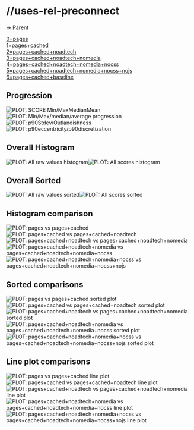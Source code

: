 
# //uses-rel-preconnect

[→ Parent](..)

[0=pages](samples/pages)  
[1=pages+cached](samples/pages+cached)  
[2=pages+cached+noadtech](samples/pages+cached+noadtech)  
[3=pages+cached+noadtech+nomedia](samples/pages+cached+noadtech+nomedia)  
[4=pages+cached+noadtech+nomedia+nocss](samples/pages+cached+noadtech+nomedia+nocss)  
[5=pages+cached+noadtech+nomedia+nocss+nojs](samples/pages+cached+noadtech+nomedia+nocss+nojs)  
[6=pages+cached+baseline](samples/pages+cached+baseline)  

## Progression

![PLOT: SCORE Min/MaxMedianMean](./progression/score.svg)![PLOT: Min/Max/median/average progression](./progression/value.svg)![PLOT: p90Stdev/Outlandishness](./progression/stddev.svg)![PLOT: p90eccentricity/p90discretization](./progression/eccentricity.svg)
## Overall Histogram

![PLOT: All raw values histogram](./comparison/histogram/all_raw.svg)![PLOT: All scores histogram](./comparison/histogram/all_score.svg)
## Overall Sorted

![PLOT: All raw values sorted](./comparison/sorted/all_raw.svg)![PLOT: All scores sorted](./comparison/sorted/all_score.svg)
## Histogram comparison

![PLOT: pages vs pages+cached](./comparison/histogram/0_vs_1.svg)![PLOT: pages+cached vs pages+cached+noadtech](./comparison/histogram/1_vs_2.svg)![PLOT: pages+cached+noadtech vs pages+cached+noadtech+nomedia](./comparison/histogram/2_vs_3.svg)![PLOT: pages+cached+noadtech+nomedia vs pages+cached+noadtech+nomedia+nocss](./comparison/histogram/3_vs_4.svg)![PLOT: pages+cached+noadtech+nomedia+nocss vs pages+cached+noadtech+nomedia+nocss+nojs](./comparison/histogram/4_vs_5.svg)
## Sorted comparisons

![PLOT: pages vs pages+cached sorted plot](./comparison/sorted/0_vs_1.svg)![PLOT: pages+cached vs pages+cached+noadtech sorted plot](./comparison/sorted/1_vs_2.svg)![PLOT: pages+cached+noadtech vs pages+cached+noadtech+nomedia sorted plot](./comparison/sorted/2_vs_3.svg)![PLOT: pages+cached+noadtech+nomedia vs pages+cached+noadtech+nomedia+nocss sorted plot](./comparison/sorted/3_vs_4.svg)![PLOT: pages+cached+noadtech+nomedia+nocss vs pages+cached+noadtech+nomedia+nocss+nojs sorted plot](./comparison/sorted/4_vs_5.svg)
## Line plot comparisons

![PLOT: pages vs pages+cached line plot](./comparison/line/0_vs_1.svg)![PLOT: pages+cached vs pages+cached+noadtech line plot](./comparison/line/1_vs_2.svg)![PLOT: pages+cached+noadtech vs pages+cached+noadtech+nomedia line plot](./comparison/line/2_vs_3.svg)![PLOT: pages+cached+noadtech+nomedia vs pages+cached+noadtech+nomedia+nocss line plot](./comparison/line/3_vs_4.svg)![PLOT: pages+cached+noadtech+nomedia+nocss vs pages+cached+noadtech+nomedia+nocss+nojs line plot](./comparison/line/4_vs_5.svg)